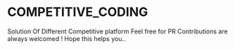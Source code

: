 # COMPETITIVE_CODING
Solution Of Different Competitive platform
Feel free for PR 
Contributions are always welcomed !
Hope this helps you..
